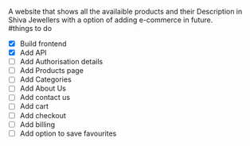 A website that shows all the availaible products and their Description in Shiva Jewellers with a option of adding e-commerce in future. <br>
#things to do
- [x] Build frontend
- [x] Add API
- [ ] Add Authorisation details
- [ ] Add Products page
- [ ] Add Categories
- [ ] Add About Us
- [ ] Add contact us
- [ ] Add cart
- [ ] Add checkout
- [ ] Add billing
- [ ] Add option to save favourites
